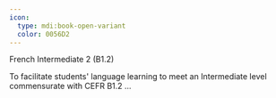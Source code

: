 ```yaml
---
icon:
  type: mdi:book-open-variant
  color: 0056D2
---
```

French Intermediate 2 (B1.2)

To facilitate students' language learning to meet an Intermediate level commensurate with CEFR B1.2 ... 
